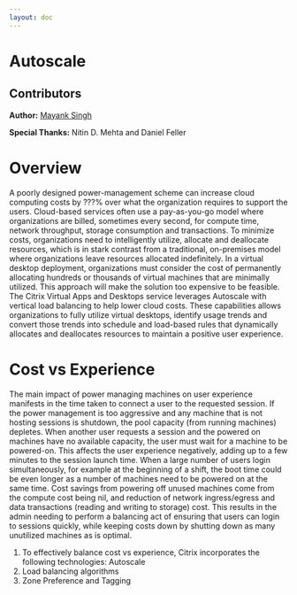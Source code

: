 ```yaml
---
layout: doc
---
```

# Autoscale

## Contributors

**Author:** [Mayank Singh](https://twitter.com/techmayank)

**Special Thanks:** Nitin D. Mehta and Daniel Feller

# Overview

A poorly designed power-management scheme can increase cloud computing costs by ???% over what the organization requires to support the users. 
Cloud-based services often use a pay-as-you-go model where organizations are billed, sometimes every second, for compute time, network throughput, storage consumption and transactions. To minimize costs, organizations need to intelligently utilize, allocate and deallocate resources, which is in stark contrast from a traditional, on-premises model where organizations leave resources allocated indefinitely. 
In a virtual desktop deployment, organizations must consider the cost of permanently allocating hundreds or thousands of virtual machines that are minimally utilized. This approach will make the solution too expensive to be feasible. 
The Citrix Virtual Apps and Desktops service leverages Autoscale with vertical load balancing to help lower cloud costs. These capabilities allows organizations to fully utilize virtual desktops, identify usage trends and convert those trends into schedule and load-based rules that dynamically allocates and deallocates resources to maintain a positive user experience.

# Cost vs Experience

The main impact of power managing machines on user experience manifests in the time taken to connect a user to the requested session. If the power management is too aggressive and any machine that is not hosting sessions is shutdown, the pool capacity (from running machines) depletes. When another user requests a session and the powered on machines have no available capacity, the user must wait for a machine to be powered-on. This affects the user experience negatively, adding up to a few minutes to the session launch time. When a large number of users login simultaneously, for example at the beginning of a shift, the boot time could be even longer as a number of machines need to be powered on at the same time.
Cost savings from powering off unused machines come from the compute cost being nil, and reduction of network ingress/egress and data transactions (reading and writing to storage) cost.
This results in the admin needing to perform a balancing act of ensuring that users can login to sessions quickly, while keeping costs down by shutting down as many unutilized machines as is optimal.

1) To effectively balance cost vs experience, Citrix incorporates the following technologies: Autoscale
2)	Load balancing algorithms
3)	Zone Preference and Tagging





